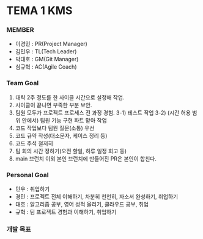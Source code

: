 # TEMA 1 KMS

### MEMBER
- 이경민 : PR(Project Manager)
- 김민우 : TL(Tech Leader)
- 박대호 : GM(Git Manager)
- 심규혁 : AC(Agile Coach)

### Team Goal
1) 대략 2주 정도를 한 사이클 시간으로 설정해 작업.
2) 사이클이 끝나면 부족한 부분 보안.
3) 팀원 모두가 프로젝트 프로세스 전 과정 경험.
3-1) 테스트 작업
3-2) (시간 허용 범위 안에서) 팀원 기능 구현 파트 맡아 작업
4) 코드 작업보다 팀원 질문(소통) 우선
5) 코드 규약 작성(대소문자, 케이스 정리 등)
6) 코드 주석 철저히
7) 팀 회의 시간 정하기(오전 할일, 하루 일정 회고 등)
8) main 브런치 이외 본인 브런치에 만들어진 PR은 본인이 합친다.


### Personal Goal
- 민우 : 취업하기
- 경민 : 프로젝트 전체 이해하기, 차분히 천천히, 자소서 완성하기, 취업하기
- 대호 : 알고리즘 공부, 영어 성적 올리기, 클라우드 공부, 취업
- 규혁 : 팀 프로젝트 경험과 이해하기, 취업하기


### 개발 목표
